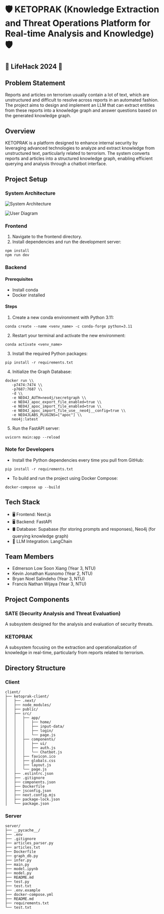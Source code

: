 # 🛡️ KETOPRAK (Knowledge Extraction and Threat Operations Platform for Real-time Analysis and Knowledge) 🛡️

## 🚀 LifeHack 2024 🚀

## Problem Statement

Reports and articles on terrorism usually contain a lot of text, which are unstructured and difficult to resolve across reports in an automated fashion. The project aims to design and implement an LLM that can extract entities from these reports into a knowledge graph and answer questions based on the generated knowledge graph.

## Overview

KETOPRAK is a platform designed to enhance internal security by leveraging advanced technologies to analyze and extract knowledge from unstructured text, particularly related to terrorism. The system converts reports and articles into a structured knowledge graph, enabling efficient querying and analysis through a chatbot interface.

## Project Setup

### System Architecture

![System Architecture](https://raw.githubusercontent.com/MC-PENTU/ketoprak/d17ff4d400cbe5aa7e6a791469958c108da2825e/telegram-cloud-photo-size-5-6251500787284950665-x.jpg)

![User Diagram](https://d112y698adiu2z.cloudfront.net/photos/production/software_photos/002/912/576/datas/gallery.jpg)
### Frontend

1. Navigate to the frontend directory.
2. Install dependencies and run the development server:
```
npm install
npm run dev
```

### Backend

#### Prerequisites

- Install conda
- Docker installed

#### Steps

1. Create a new conda environment with Python 3.11:
```
conda create --name <venv_name> -c conda-forge python=3.11
```
2. Restart your terminal and activate the new environment:
```
conda activate <venv_name>
```
3. Install the required Python packages:
```
pip install -r requirements.txt
```
4. Initialize the Graph Database:
```
docker run \\
   -p7474:7474 \\
   -p7687:7687 \\
   -d \\
   -e NEO4J_AUTH=neo4j/secretgraph \\
   -e NEO4J_apoc_export_file_enabled=true \\
   -e NEO4J_apoc_import_file_enabled=true \\
   -e NEO4J_apoc_import_file_use__neo4j__config=true \\
   -e NEO4JLABS_PLUGINS=["apoc"] \\
   neo4j:latest
```
5. Run the FastAPI server:
```
uvicorn main:app --reload
```
### Note for Developers

- Install the Python dependencies every time you pull from GitHub:
```
pip install -r requirements.txt
```
- To build and run the project using Docker Compose:
```
docker-compose up --build
```
## Tech Stack

- 🖥️ Frontend: Next.js
- 🖥️ Backend: FastAPI
- 🛢️ Database: Supabase (for storing prompts and responses), Neo4j (for querying knowledge graph)
- 🧠 LLM Integration: LangChain

## Team Members

- Edmerson Low Soon Xiang (Year 3, NTU)
- Kevin Jonathan Kusnomo (Year 2, NTU)
- Bryan Noel Salindeho (Year 3, NTU)
- Francis Nathan Wijaya (Year 3, NTU)

## Project Components

### SATE (Security Analysis and Threat Evaluation)

A subsystem designed for the analysis and evaluation of security threats.

### KETOPRAK

A subsystem focusing on the extraction and operationalization of knowledge in real-time, particularly from reports related to terrorism.

## Directory Structure

### Client
```
client/
├── ketoprak-client/
│   ├── .next/
│   ├── node_modules/
│   ├── public/
│   ├── src/
│   │   ├── app/
│   │   │   ├── home/
│   │   │   ├── input-data/
│   │   │   ├── login/
│   │   │   └── page.js
│   │   ├── components/
│   │   │   ├── ui/
│   │   │   ├── auth.js
│   │   │   └── Chatbot.js
│   │   ├── favicon.ico
│   │   ├── globals.css
│   │   ├── layout.js
│   │   └── page.js
│   ├── .eslintrc.json
│   ├── .gitignore
│   ├── components.json
│   ├── Dockerfile
│   ├── jsconfig.json
│   ├── next.config.mjs
│   ├── package-lock.json
│   └── package.json
```
### Server
```
server/
├── __pycache__/
├── .env
├── .gitignore
├── articles_parser.py
├── articles.txt
├── Dockerfile
├── graph_db.py
├── infer.py
├── main.py
├── model.ipynb
├── model.py
├── README.md
├── test.py
├── test.txt
├── .env.example
├── docker-compose.yml
├── README.md
├── requirements.txt
└── test.txt
```
